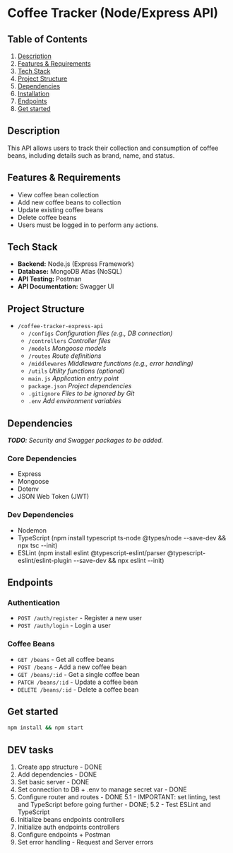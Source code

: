# Coffee Tracker (Node/Express API)

## Table of Contents
1. [Description](#description)
2. [Features & Requirements](#features--requirements)
3. [Tech Stack](#tech-stack)
4. [Project Structure](#project-structure)
5. [Dependencies](#dependencies)
6. [Installation](#installation)
8. [Endpoints](#endpoints)
9. [Get started](#get-started)

## Description
This API allows users to track their collection and consumption of coffee beans, including details such as brand, name, and status.

## Features & Requirements
- View coffee bean collection
- Add new coffee beans to collection
- Update existing coffee beans
- Delete coffee beans
- Users must be logged in to perform any actions.

## Tech Stack
- **Backend:** Node.js (Express Framework)
- **Database:** MongoDB Atlas (NoSQL)
- **API Testing:** Postman
- **API Documentation:** Swagger UI

## Project Structure

- `/coffee-tracker-express-api`
  - `/configs`       *Configuration files (e.g., DB connection)*
  - `/controllers`   *Controller files*
  - `/models`        *Mongoose models*
  - `/routes`        *Route definitions*
  - `/middlewares`   *Middleware functions (e.g., error handling)*
  - `/utils`         *Utility functions (optional)*
  - `main.js`        *Application entry point*
  - `package.json`   *Project dependencies*
  - `.gitignore`     *Files to be ignored by Git*
  - `.env`           *Add environment variables*

## Dependencies
_**TODO**: Security and Swagger packages to be added._
### Core Dependencies
- Express
- Mongoose
- Dotenv
- JSON Web Token (JWT)

### Dev Dependencies
- Nodemon
- TypeScript (npm install typescript ts-node @types/node --save-dev && npx tsc --init)
- ESLint (npm install eslint @typescript-eslint/parser @typescript-eslint/eslint-plugin --save-dev && npx eslint --init)

## Endpoints
### Authentication
- `POST /auth/register` - Register a new user
- `POST /auth/login` - Login a user

### Coffee Beans
- `GET /beans` - Get all coffee beans
- `POST /beans` - Add a new coffee bean
- `GET /beans/:id` - Get a single coffee bean
- `PATCH /beans/:id` - Update a coffee bean
- `DELETE /beans/:id` - Delete a coffee bean


## Get started
```bash
npm install && npm start
```

## DEV tasks
1. Create app structure - DONE
2. Add dependencies - DONE
3. Set basic server - DONE
4. Set connection to DB + .env to manage secret var - DONE
5. Configure router and routes - DONE
  5.1 - IMPORTANT: set linting, test and TypeScript before going further - DONE; 
  5.2 - Test ESLint and TypeScript
6. Initialize beans endpoints controllers
7. Initialize auth endpoints controllers
8. Configure endpoints + Postman
9. Set error handling - Request and Server errors






